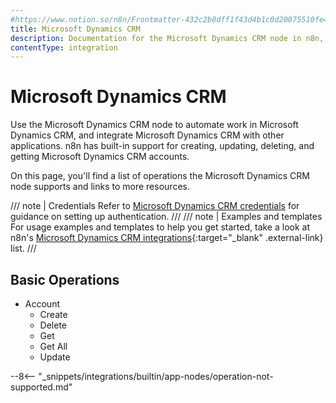 ```yaml
---
#https://www.notion.so/n8n/Frontmatter-432c2b8dff1f43d4b1c8d20075510fe4
title: Microsoft Dynamics CRM
description: Documentation for the Microsoft Dynamics CRM node in n8n, a workflow automation platform. Includes details of operations and configuration, and links to examples and credentials information.
contentType: integration
---
```


# Microsoft Dynamics CRM

Use the Microsoft Dynamics CRM node to automate work in Microsoft Dynamics CRM, and integrate Microsoft Dynamics CRM with other applications. n8n has built-in support for  creating, updating, deleting, and getting Microsoft Dynamics CRM accounts. 

On this page, you'll find a list of operations the Microsoft Dynamics CRM node supports and links to more resources.

/// note | Credentials
Refer to [Microsoft Dynamics CRM credentials](/integrations/builtin/credentials/microsoft/) for guidance on setting up authentication. 
///
/// note | Examples and templates
For usage examples and templates to help you get started, take a look at n8n's [Microsoft Dynamics CRM integrations](https://n8n.io/integrations/microsoft-dynamics-crm/){:target="_blank" .external-link} list.
///


## Basic Operations

* Account
    * Create
    * Delete
    * Get
    * Get All
    * Update

--8<-- "_snippets/integrations/builtin/app-nodes/operation-not-supported.md"

